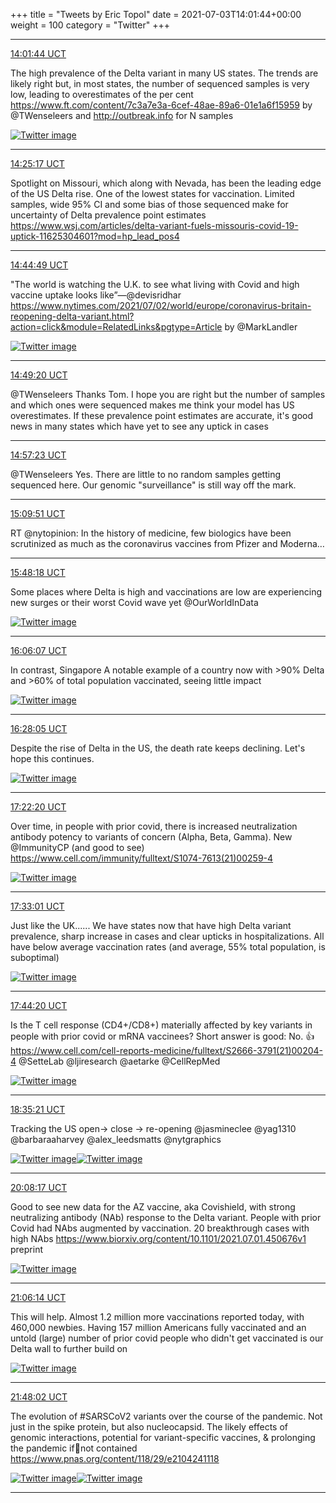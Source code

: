 +++
title = "Tweets by Eric Topol" 
date = 2021-07-03T14:01:44+00:00
weight = 100
category = "Twitter"
+++


---

<a href="https://twitter.com/erictopol/status/1411324281733091331" target="_blank" rel="noreferer">14:01:44 UCT</a>

The high prevalence of the Delta variant in many US states.
The trends are likely right but, in most states, the number of sequenced samples is very low, leading to overestimates of the per cent
https://www.ft.com/content/7c3a7e3a-6cef-48ae-89a6-01e1a6f15959 by @TWenseleers 
and http://outbreak.info for N samples 

<a href="E5YGYSHVIAMh70K.jpg"  ><img src="E5YGYSHVIAMh70K.jpg" alt="Twitter image" ></img></a>

---

<a href="https://twitter.com/erictopol/status/1411330209287077893" target="_blank" rel="noreferer">14:25:17 UCT</a>

Spotlight on Missouri, which along with Nevada, has been the leading edge of the US Delta rise. One of the lowest states for vaccination. Limited samples, wide 95% CI and some bias of those sequenced make for uncertainty of Delta prevalence point estimates
https://www.wsj.com/articles/delta-variant-fuels-missouris-covid-19-uptick-11625304601?mod=hp_lead_pos4



---

<a href="https://twitter.com/erictopol/status/1411335124319309836" target="_blank" rel="noreferer">14:44:49 UCT</a>

"The world is watching the U.K. to see what living with Covid and high vaccine uptake looks like”—@devisridhar  
https://www.nytimes.com/2021/07/02/world/europe/coronavirus-britain-reopening-delta-variant.html?action=click&module=RelatedLinks&pgtype=Article by @MarkLandler 

<a href="E5YQ3rBVgAAAcHX.jpg"  ><img src="E5YQ3rBVgAAAcHX.jpg" alt="Twitter image" ></img></a>

---

<a href="https://twitter.com/erictopol/status/1411336262036852744" target="_blank" rel="noreferer">14:49:20 UCT</a>

@TWenseleers Thanks Tom. I hope you are right but the number of samples and which ones were sequenced makes me think your model has US overestimates. If these prevalence point estimates are accurate, it's good news in many states which have yet to see any uptick in cases



---

<a href="https://twitter.com/erictopol/status/1411338284286963719" target="_blank" rel="noreferer">14:57:23 UCT</a>

@TWenseleers Yes. There are little to no random samples getting sequenced here. Our genomic "surveillance" is still way off the mark.



---

<a href="https://twitter.com/erictopol/status/1411341422964269058" target="_blank" rel="noreferer">15:09:51 UCT</a>

RT @nytopinion: In the history of medicine, few biologics have been scrutinized as much as the coronavirus vaccines from Pfizer and Moderna…



---

<a href="https://twitter.com/erictopol/status/1411351101576646667" target="_blank" rel="noreferer">15:48:18 UCT</a>

Some places where Delta is high and vaccinations are low are experiencing new surges or their worst Covid wave yet
@OurWorldInData 

<a href="E5YfpiAVkAQShYJ.jpg"  ><img src="E5YfpiAVkAQShYJ.jpg" alt="Twitter image" ></img></a>

---

<a href="https://twitter.com/erictopol/status/1411355584381607938" target="_blank" rel="noreferer">16:06:07 UCT</a>

In contrast, Singapore
A notable example of a country now with &gt;90% Delta and &gt;60% of total population vaccinated, seeing little impact 

<a href="E5YkM22VgAQ5PB0.jpg"  ><img src="E5YkM22VgAQ5PB0.jpg" alt="Twitter image" ></img></a>

---

<a href="https://twitter.com/erictopol/status/1411361111648083969" target="_blank" rel="noreferer">16:28:05 UCT</a>

Despite the rise of Delta in the US, the death rate keeps declining. 
Let's hope this continues. 

<a href="E5YpDAQUcAQWn6L.jpg"  ><img src="E5YpDAQUcAQWn6L.jpg" alt="Twitter image" ></img></a>

---

<a href="https://twitter.com/erictopol/status/1411374762975137793" target="_blank" rel="noreferer">17:22:20 UCT</a>

Over time, in people with prior covid, there is increased neutralization antibody potency to variants of concern (Alpha, Beta, Gamma). New @ImmunityCP (and good to see)
https://www.cell.com/immunity/fulltext/S1074-7613(21)00259-4 

<a href="E5Y1t8cVEAIp5S2.jpg"  ><img src="E5Y1t8cVEAIp5S2.jpg" alt="Twitter image" ></img></a>

---

<a href="https://twitter.com/erictopol/status/1411377452622909442" target="_blank" rel="noreferer">17:33:01 UCT</a>

Just like the UK......
We have states now that have high Delta variant prevalence, sharp increase in cases and clear upticks in hospitalizations. All have below average vaccination rates (and average, 55% total population, is suboptimal) 

<a href="E5Y302yVEAAIAXQ.jpg"  ><img src="E5Y302yVEAAIAXQ.jpg" alt="Twitter image" ></img></a>

---

<a href="https://twitter.com/erictopol/status/1411380301423468547" target="_blank" rel="noreferer">17:44:20 UCT</a>

Is the T cell response (CD4+/CD8+) materially affected by key variants in people with prior covid or mRNA vaccinees?
Short answer is good: No. 👍
https://www.cell.com/cell-reports-medicine/fulltext/S2666-3791(21)00204-4 @SetteLab @ljiresearch @aetarke @CellRepMed 

<a href="E5Y54xWUUAUCJqx.jpg"  ><img src="E5Y54xWUUAUCJqx.jpg" alt="Twitter image" ></img></a>

---

<a href="https://twitter.com/erictopol/status/1411393139458199556" target="_blank" rel="noreferer">18:35:21 UCT</a>

Tracking the US open-&gt; close -&gt; re-opening
@jasmineclee @yag1310 @barbaraaharvey @alex_leedsmatts @nytgraphics 

<a href="E5ZGfbdVoAA5l-K.jpg"  ><img src="E5ZGfbdVoAA5l-K.jpg" alt="Twitter image" ></img></a><a href="E5ZGTvqVcAEJwoQ.jpg"  ><img src="E5ZGTvqVcAEJwoQ.jpg" alt="Twitter image" ></img></a>

---

<a href="https://twitter.com/erictopol/status/1411416528495333376" target="_blank" rel="noreferer">20:08:17 UCT</a>

Good to see new data for the AZ vaccine, aka Covishield, with strong neutralizing antibody (NAb) response to the Delta variant. People with prior Covid had NAbs augmented by vaccination. 
20 breakthrough cases with high NAbs
https://www.biorxiv.org/content/10.1101/2021.07.01.450676v1 preprint 

<a href="E5ZaqmwUYAEZ7RS.jpg"  ><img src="E5ZaqmwUYAEZ7RS.jpg" alt="Twitter image" ></img></a>

---

<a href="https://twitter.com/erictopol/status/1411431112136564736" target="_blank" rel="noreferer">21:06:14 UCT</a>

This will help. Almost 1.2 million more vaccinations reported today, with 460,000 newbies.
Having 157 million Americans fully vaccinated and an untold (large) number of prior covid people who didn't get vaccinated is our Delta wall to further build on 

<a href="E5ZpDbAUUAA8VcY.jpg"  ><img src="E5ZpDbAUUAA8VcY.jpg" alt="Twitter image" ></img></a>

---

<a href="https://twitter.com/erictopol/status/1411441631438409731" target="_blank" rel="noreferer">21:48:02 UCT</a>

The evolution of #SARSCoV2 variants over the course of the pandemic. Not just in the spike protein, but also nucleocapsid. The likely effects of genomic interactions, potential for variant-specific vaccines, &amp; prolonging the pandemic if🦠not contained
https://www.pnas.org/content/118/29/e2104241118 

<a href="E5Zxw9HVgAA3ZHx.jpg"  ><img src="E5Zxw9HVgAA3ZHx.jpg" alt="Twitter image" ></img></a><a href="E5Zxyb_UcAMMoLY.jpg"  ><img src="E5Zxyb_UcAMMoLY.jpg" alt="Twitter image" ></img></a>

---